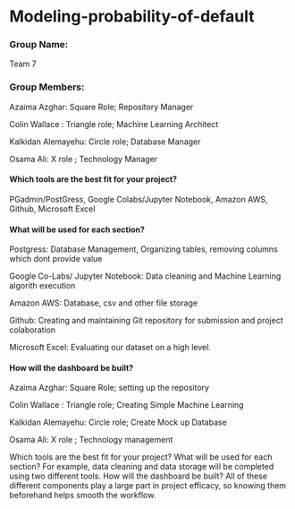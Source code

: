 # Modeling-probability-of-default

### Group Name: 
Team 7

### Group Members: 


Azaima Azghar: Square Role; Repository Manager

Colin Wallace : Triangle role; Machine Learning Architect

Kalkidan Alemayehu: Circle role; Database Manager

Osama Ali: X role ; Technology Manager


#### Which tools are the best fit for your project? 

PGadmin/PostGress, Google Colabs/Jupyter Notebook, Amazon AWS, Github, Microsoft Excel

#### What will be used for each section? 

Postgress: Database Management, Organizing tables, removing columns which dont provide value

Google Co-Labs/ Jupyter Notebook: Data cleaning and Machine Learning algorith execution

Amazon AWS: Database, csv and other file storage

Github: Creating and maintaining Git repository for submission and project colaboration

Microsoft Excel: Evaluating our dataset on a high level.

#### How will the dashboard be built?

Azaima Azghar: Square Role; setting up the repository

Colin Wallace : Triangle role; Creating Simple Machine Learning

Kalkidan Alemayehu: Circle role; Create Mock up Database

Osama Ali: X role ; Technology management



Which tools are the best fit for your project? What will be used for each section? For example, data cleaning and data storage will be completed using two different tools. How will the dashboard be built? All of these different components play a large part in project efficacy, so knowing them beforehand helps smooth the workflow.
